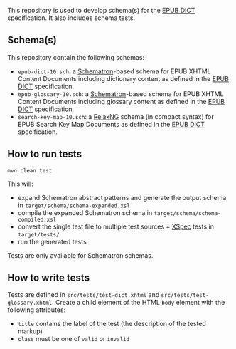 This repository is used to develop schema(s) for the [EPUB DICT](http://www.idpf.org/epub/dict/) specification. It also includes schema tests.

## Schema(s)

This repository contain the following schemas:

 * `epub-dict-10.sch`: a [Schematron](http://schematron.com/)-based schema for EPUB XHTML Content Documents including dictionary content as defined in the [EPUB DICT](http://www.idpf.org/epub/dict/) specification.
 * `epub-glossary-10.sch`: a [Schematron](http://schematron.com/)-based schema for EPUB XHTML Content Documents including glossary content as defined in the [EPUB DICT](http://www.idpf.org/epub/dict/) specification.
 * `search-key-map-10.sch`: a [RelaxNG](http://relaxng.org/) schema (in compact syntax) for EPUB Search Key Map Documents as defined in the [EPUB DICT](http://www.idpf.org/epub/dict/) specification.

## How to run tests

```
mvn clean test
```

This will:

 * expand Schematron abstract patterns and generate the output schema in `target/schema/schema-expanded.xsl`
 * compile the expanded Schematron schema in `target/schema/schema-compiled.xsl`
 * convert the single test file to multiple test sources + [XSpec](https://code.google.com/p/xspec/) tests in `target/tests/`
 * run the generated tests

Tests are only available for Schematron schemas.

## How to write tests

Tests are defined in `src/tests/test-dict.xhtml` and `src/tests/test-glossary.xhtml`.
Create a child element of  the HTML `body` element with the following attributes:

 * `title` contains the label of the test (the description of the tested markup)
 * `class` must be one of `valid` or `invalid`
